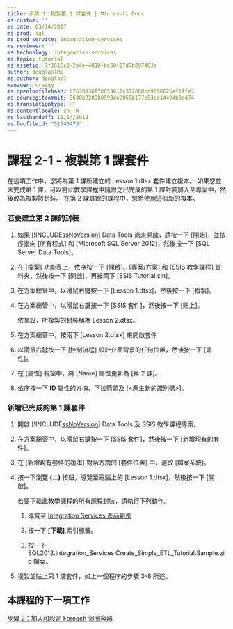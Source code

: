 ```yaml
---
title: 步驟 1：複製第 1 課套件 | Microsoft Docs
ms.custom: ''
ms.date: 03/14/2017
ms.prod: sql
ms.prod_service: integration-services
ms.reviewer: ''
ms.technology: integration-services
ms.topic: tutorial
ms.assetid: 7f1616c2-2b4e-4010-be50-27d7b897403a
author: douglaslMS
ms.author: douglasl
manager: craigg
ms.openlocfilehash: b7638d36f78853612c312880cd9698625af1ffe3
ms.sourcegitcommit: 0638b228980998de9056b177c83ed14494b9ad74
ms.translationtype: HT
ms.contentlocale: zh-TW
ms.lasthandoff: 11/14/2018
ms.locfileid: "51640475"
---
```

# <a name="lesson-2-1---copying-the-lesson-1-package"></a>課程 2-1 - 複製第 1 課套件
在這項工作中，您將為第 1 課所建立的 Lesson 1.dtsx 套件建立複本。 如果您並未完成第 1 課，可以將此教學課程中隨附之已完成的第 1 課封裝加入至專案中，然後改為複製該封裝。 在第 2 課其餘的課程中，您將使用這個新的複本。  
  
### <a name="to-create-the-lesson-2-package"></a>若要建立第 2 課的封裝  
  
1.  如果 [!INCLUDE[ssNoVersion](../includes/ssnoversion-md.md)] Data Tools 尚未開啟，請按一下 [開始]，並依序指向 [所有程式] 和 [Microsoft SQL Server 2012]，然後按一下 [SQL Server Data Tools]。  
  
2.  在 [檔案] 功能表上，依序按一下 [開啟]、[專案/方案] 和 [SSIS 教學課程] 資料夾，然後按一下 [開啟]，再按兩下 [SSIS Tutorial.sln]。  
  
3.  在方案總管中，以滑鼠右鍵按一下 [Lesson 1.dtsx]，然後按一下 [複製]。  
  
4.  在方案總管中，以滑鼠右鍵按一下 [SSIS 套件]，然後按一下 [貼上]。  
  
    依預設，所複製的封裝稱為 Lesson 2.dtsx。  
  
5.  在方案總管中，按兩下 [Lesson 2.dtsx] 來開啟套件  
  
6.  以滑鼠右鍵按一下 [控制流程] 設計介面背景的任何位置，然後按一下 [屬性]。  
  
7.  在 [屬性] 視窗中，將 [Name] 屬性更新為 [第 2 課]。  
  
8.  依序按一下 **ID** 屬性的方塊、下拉箭頭及 [\<產生新的識別碼\>]。  
  
### <a name="to-add-the-completed-lesson-1-package"></a>新增已完成的第 1 課套件  
  
1.  開啟 [!INCLUDE[ssNoVersion](../includes/ssnoversion-md.md)] Data Tools 及 SSIS 教學課程專案。  
  
2.  在方案總管中，以滑鼠右鍵按一下 [SSIS 套件]，然後按一下 [新增現有的套件]。  
  
3.  在 [新增現有套件的複本] 對話方塊的 [套件位置] 中，選取 [檔案系統]。  
  
4.  按一下瀏覽 **(…)** 按鈕，導覽至電腦上的 [Lesson 1.dtsx]，然後按一下 [開啟]。  
  
    若要下載此教學課程的所有課程封裝，請執行下列動作。  
  
    1.  導覽至 [Integration Services 產品範例](https://go.microsoft.com/fwlink/?LinkId=275027)  
  
    2.  按一下 **[下載]** 索引標籤。  
  
    3.  按一下 SQL2012.Integration_Services.Create_Simple_ETL_Tutorial.Sample.zip 檔案。  
  
5.  複製並貼上第 1 課套件，如上一個程序的步驟 3-8 所述。  
  
## <a name="next-task-in-lesson"></a>本課程的下一項工作  
[步驟 2：加入和設定 Foreach 迴圈容器](../integration-services/lesson-2-2-adding-and-configuring-the-foreach-loop-container.md)  
  
